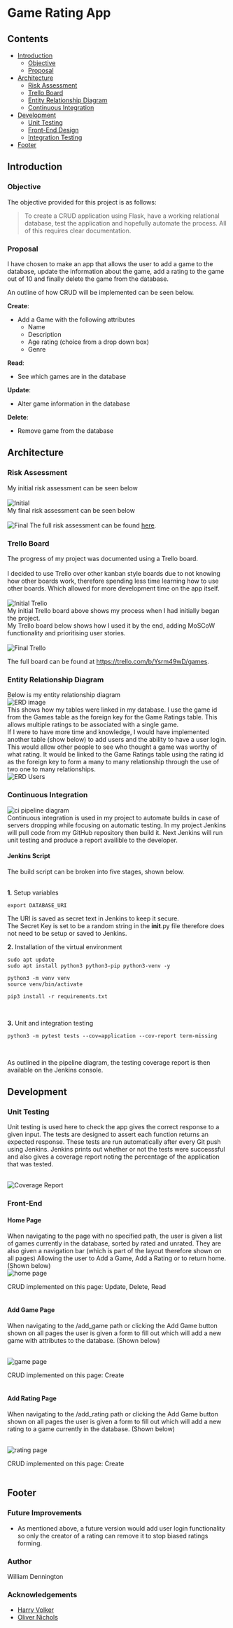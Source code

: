 # Game Rating App

## Contents
* [Introduction](#introduction) 
  * [Objective](#objective)
  * [Proposal](#proposal)
* [Architecture](#architecture)
  * [Risk Assessment](#risk-assessment)
  * [Trello Board](#trello-board)
  * [Entity Relationship Diagram](#entity-relationship-diagram)
  * [Continuous Integration](#continuous-integration)
* [Development](#development)
  * [Unit Testing](#unit-testing)
  * [Front-End Design](#front-end)
  * [Integration Testing](#integration-testing)
* [Footer](#footer)

## Introduction

### Objective
The objective provided for this project is as follows:
> To create a CRUD application using Flask, have a working relational database,  test the application and hopefully automate the process. All of this requires clear documentation.
> 

### Proposal
I have chosen to make an app that allows the user to add a game to the database, update the information about the game, add a rating to the game out of 10 and finally delete the game from the database.

An outline of how CRUD will be implemented can be seen below.

**Create**:
* Add a Game with the following attributes
  * Name
  * Description
  * Age rating (choice from a drop down box)
  * Genre

**Read**:
* See which games are in the database

**Update**:
* Alter game information in the database

**Delete**:
* Remove game from the database

## Architecture
### Risk Assessment
My initial risk assessment can be seen below
<br/><br/>
![Initial](https://i.imgur.com/2Q1wUFB.png)
<br/>
My final risk assessment can be seen below 
<br/><br/>
![Final](https://i.imgur.com/5S7ejly.png)
The full risk assessment can be found [here](https://qalearning-my.sharepoint.com/:x:/r/personal/wdennington_qa_com/Documents/Risk%20Assessment.xlsx?d=w1fdd9bdb8c6f4a5ebba7f4844972412f&csf=1&web=1&e=COMFYC).

### Trello Board
The progress of my project was documented using a Trello board.
<br/><br/>
I decided to use Trello over other kanban style boards due to not knowing how other boards work, therefore spending less time learning how to use other boards. Which allowed for more development time on the app itself.
<br/><br/>
![Initial Trello](https://i.imgur.com/y73TcmS.png)
<br/>
My initial Trello board above shows my process when I had initially began the project. <br/>
My Trello board below shows how I used it by the end, adding MoSCoW functionality and prioritising user stories.
<br/><br/>
![Final Trello](https://i.imgur.com/GDfmnyo.png)
<br/>

The full board can be found at https://trello.com/b/Ysrm49wD/games.

### Entity Relationship Diagram

Below is my entity relationship diagram
<br/>
![ERD image](https://i.imgur.com/BsIguIF.png)
<br/>
This shows how my tables were linked in my database. I use the game id from the Games table as the foreign key for the Game Ratings table. This allows multiple ratings to be associated with a single game.
<br/>
If I were to have more time and knowledge, I would have implemented another table (show below) to add users and the ability to have a user login. This would allow other people to see who thought a game was worthy of what rating. It would be linked to the Game Ratings table using the rating id as the foreign key to form a many to many relationship through the use of two one to many relationships.
<br/>
![ERD Users](https://i.imgur.com/5ypPL41.png)
<br/>

### Continuous Integration
![ci pipeline diagram](https://i.imgur.com/ULIsANn.png)
<br/>
Continuous integration is used in my project to automate builds in case of servers dropping while focusing on automatic testing. In my project Jenkins will pull code from my GitHub repository then build it. Next Jenkins will run unit testing and produce a report availible to the developer.
<br/>
#### Jenkins Script
The build script can be broken into five stages, shown below.  
<br/>

**1.** Setup variables
```
export DATABASE_URI
```
The URI is saved as secret text in Jenkins to keep it secure.
<br/>
The Secret Key is set to be a random string in the __init__.py file therefore does not need to be setup or saved to Jenkins.


**2.** Installation of the virtual environment

```
sudo apt update
sudo apt install python3 python3-pip python3-venv -y

python3 -m venv venv
source venv/bin/activate

pip3 install -r requirements.txt
```
<br/>

**3.** Unit and integration testing

```
python3 -m pytest tests --cov=application --cov-report term-missing
```
<br/>



As outlined in the pipeline diagram, the testing coverage report is then available on the Jenkins console.
## Development
### Unit Testing
Unit testing is used here to check the app gives the correct response to a given input. The tests are designed to assert each function returns an expected response. These tests are run automatically after every Git push using Jenkins. Jenkins prints out whether or not the tests were successsful and also gives a coverage report noting the percentage of the application that was tested.  
<br/>

![Coverage Report](https://i.imgur.com/TarytNU.png)
<br/>

### Front-End
#### Home Page
When navigating to the page with no specified path, the user is given a list of games currently in the database, sorted by rated and unrated. They are also given a navigation bar (which is part of the layout therefore shown on all pages) Allowing the user to Add a Game, Add a Rating or to return home. (Shown below)
<br/>
![home page](https://i.imgur.com/19aWaNK.png)
<br/>

CRUD implemented on this page: Update, Delete, Read
<br/><br/>

#### Add Game Page
When navigating to the /add_game path or clicking the Add Game button shown on all pages the user is given a form to fill out which will add a new game with attributes to the database. (Shown below)

<br/>![game page](https://i.imgur.com/2OBQaXt.png)<br/>

CRUD implemented on this page: Create
<br/><br/>

#### Add Rating Page
When navigating to the /add_rating path or clicking the Add Game button shown on all pages the user is given a form to fill out which will add a new rating to a game currently in the database. (Shown below)

<br/>![rating page](https://i.imgur.com/aF5B1mN.png)<br/>


CRUD implemented on this page: Create
<br/><br/>

## Footer
### Future Improvements
* As mentioned above, a future version would add user login functionality so only the creator of a rating can remove it to stop biased ratings forming.


### Author
William Dennington

### Acknowledgements
* [Harry Volker](https://github.com/htr-volker)
* [Oliver Nichols](https://github.com/OliverNichols) 
